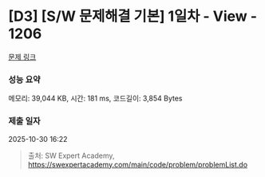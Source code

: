# [D3] [S/W 문제해결 기본] 1일차 - View - 1206 

[문제 링크](https://swexpertacademy.com/main/code/problem/problemDetail.do?contestProbId=AV134DPqAA8CFAYh) 

### 성능 요약

메모리: 39,044 KB, 시간: 181 ms, 코드길이: 3,854 Bytes

### 제출 일자

2025-10-30 16:22



> 출처: SW Expert Academy, https://swexpertacademy.com/main/code/problem/problemList.do